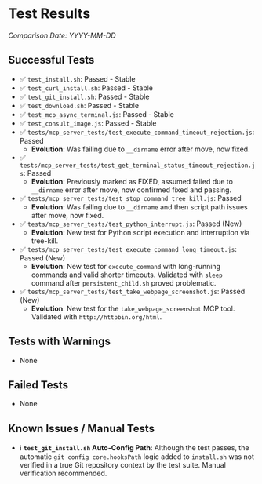 # Test Results

*Comparison Date: YYYY-MM-DD*

## Successful Tests
- ✅ `test_install.sh`: Passed - Stable
- ✅ `test_curl_install.sh`: Passed - Stable
- ✅ `test_git_install.sh`: Passed - Stable
- ✅ `test_download.sh`: Passed - Stable
- ✅ `test_mcp_async_terminal.js`: Passed - Stable
- ✅ `test_consult_image.js`: Passed - Stable
- ✅ `tests/mcp_server_tests/test_execute_command_timeout_rejection.js`: Passed
  - **Evolution**: Was failing due to `__dirname` error after move, now fixed.
- ✅ `tests/mcp_server_tests/test_get_terminal_status_timeout_rejection.js`: Passed
  - **Evolution**: Previously marked as FIXED, assumed failed due to `__dirname` error after move, now confirmed fixed and passing.
- ✅ `tests/mcp_server_tests/test_stop_command_tree_kill.js`: Passed
  - **Evolution**: Was failing due to `__dirname` and then script path issues after move, now fixed.
- ✅ `tests/mcp_server_tests/test_python_interrupt.js`: Passed (New)
  - **Evolution**: New test for Python script execution and interruption via tree-kill.
- ✅ `tests/mcp_server_tests/test_execute_command_long_timeout.js`: Passed (New)
  - **Evolution**: New test for `execute_command` with long-running commands and valid shorter timeouts. Validated with `sleep` command after `persistent_child.sh` proved problematic.
- ✅ `tests/mcp_server_tests/test_take_webpage_screenshot.js`: Passed (New)
  - **Evolution**: New test for the `take_webpage_screenshot` MCP tool. Validated with `http://httpbin.org/html`.

## Tests with Warnings
- None

## Failed Tests
- None

## Known Issues / Manual Tests
- ℹ️ **`test_git_install.sh` Auto-Config Path**: Although the test passes, the automatic `git config core.hooksPath` logic added to `install.sh` was not verified in a true Git repository context by the test suite. Manual verification recommended.


